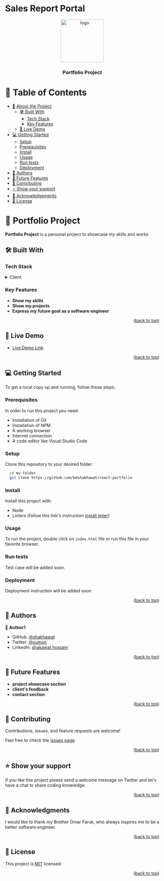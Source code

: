 # Sales Report Portal

<a name="readme-top"></a>

<!--
HOW TO USE:
This is an example of how you may give instructions on setting up your project locally.

Modify this file to match your project and remove sections that don't apply.

REQUIRED SECTIONS:
- Table of Contents
- About the Project
  - Built With
  - Live Demo
- Getting Started
- Authors
- Future Features
- Contributing
- Show your support
- Acknowledgements
- License

OPTIONAL SECTIONS:
- FAQ

After you're finished please remove all the comments and instructions!
-->

<div align="center">
  <!-- You are encouraged to replace this logo with your own! Otherwise you can also remove it. -->
  <img src="./assets/image/aqurds_icon.jpg" alt="logo" width="140"  height="auto" />
  <br/>

  <h3><b>Portfolio Project</b></h3>

</div>

<!-- TABLE OF CONTENTS -->

# 📗 Table of Contents

- [📖 About the Project](#about-project)
  - [🛠 Built With](#built-with)
    - [Tech Stack](#tech-stack)
    - [Key Features](#key-features)
  - [🚀 Live Demo](#live-demo)
- [💻 Getting Started](#getting-started)
  - [Setup](#setup)
  - [Prerequisites](#prerequisites)
  - [Install](#install)
  - [Usage](#usage)
  - [Run tests](#run-tests)
  - [Deployment](#deployment)
- [👥 Authors](#authors)
- [🔭 Future Features](#future-features)
- [🤝 Contributing](#contributing)
- [⭐️ Show your support](#support)
- [🙏 Acknowledgements](#acknowledgements)
- [📝 License](#license)

<!-- PROJECT DESCRIPTION -->

# 📖 Portfolio Project <a name="about-project"></a>


**Portfolio Project** is a personal project to showcase my skills and works

## 🛠 Built With <a name="built-with"></a>

### Tech Stack <a name="tech-stack"></a>


<details>
  <summary>Client</summary>
  <ul>
    <li>HTML and CSS</li>
    <li>React.js</li>
    <li>Node.js</li>
    <li>VsCode</li>
  </ul>
</details>


<!-- Features -->

### Key Features <a name="key-features"></a>

- **Show my skills**
- **Show my projects**
- **Express my future goal as a software engineer**

<p align="right">(<a href="#readme-top">back to top</a>)</p>


## 🚀 Live Demo <a name="live-demo"></a>

- [Live Demo Link](https://aqurds.github.io/mv-pmo/)

<p align="right">(<a href="#readme-top">back to top</a>)</p>


<!-- GETTING STARTED -->

## 💻 Getting Started <a name="getting-started"></a>

To get a local copy up and running, follow these steps.

### Prerequisites

In order to run this project you need:

<!--
Example command:

```sh
 gem install rails
```
 -->
 <ul>
    <li>Installation of Git</li>
    <li>Installation of NPM</li>
    <li>A working browser</li>
    <li>Internet connection</li>
    <li>A code editor like Visual Studio Code</li>
  </ul>

### Setup

Clone this repository to your desired folder:


```sh
  cd my-folder
  git clone https://github.com/bdshakhawat/react-portfolio
```

### Install

Install this project with:

<ul>
  <li>Node</li>
  <li>Linters (follow this link's instruction <a href="https://github.com/microverseinc/linters-config">install linter</a>)</li>
</ul>

### Usage

To run the project, double click on ```index.html``` file or run this file in your favorite browser.

<!--
Example command:

```sh
  rails server
```
--->

### Run tests

Test case will be added soon.
<!--
Example command:

```sh
  bin/rails test test/models/article_test.rb
```
--->

### Deployment

Deployment instruction will be added soon
<!--
Example:

```sh

```
 -->

<p align="right">(<a href="#readme-top">back to top</a>)</p>

<!-- AUTHORS -->

## 👥 Authors <a name="authors"></a>


👤 **Author1**

- GitHub: [@shakhawat](https://github.com/bdshakhawat)
- Twitter: [@sumon](https://twitter.com/forexsumon)
- LinkedIn: [shakawat hossain](https://www.linkedin.com/in/shakawat-hossain-04380130/)

<p align="right">(<a href="#readme-top">back to top</a>)</p>

<!-- FUTURE FEATURES -->

## 🔭 Future Features <a name="future-features"></a>

- **project showcase section**
- **client's feedback**
- **contact section**

<p align="right">(<a href="#readme-top">back to top</a>)</p>

<!-- CONTRIBUTING -->

## 🤝 Contributing <a name="contributing"></a>

Contributions, issues, and feature requests are welcome!

Feel free to check the [issues page](../../issues/).

<p align="right">(<a href="#readme-top">back to top</a>)</p>

<!-- SUPPORT -->

## ⭐️ Show your support <a name="support"></a>

If you like this project please send a welcome message on Twitter and let's have a chat to share coding knowledge.

<p align="right">(<a href="#readme-top">back to top</a>)</p>

<!-- ACKNOWLEDGEMENTS -->

## 🙏 Acknowledgments <a name="acknowledgements"></a>

I would like to thank my Brother Omar Faruk, who always inspires me to be a better software engineer. 

<p align="right">(<a href="#readme-top">back to top</a>)</p>

<!-- LICENSE -->

## 📝 License <a name="license"></a>

This project is [MIT](./LICENSE) licensed.

<p align="right">(<a href="#readme-top">back to top</a>)</p>







